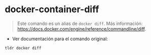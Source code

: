 # docker-container-diff

> Este comando es un alias de `docker diff`.
> Más información: <https://docs.docker.com/engine/reference/commandline/diff>.

- Ver documentación para el comando original:

`tldr docker diff`
